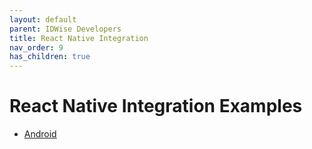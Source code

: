 ```yaml
---
layout: default
parent: IDWise Developers
title: React Native Integration
nav_order: 9
has_children: true
---
```


# React Native Integration Examples 
* [Android](https://developers.idwise.com/android-react-native-integration.html)
